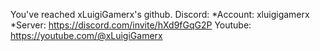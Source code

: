 You've reached xLuigiGamerx's github.
Discord:
*Account: xluigigamerx
*Server: https://discord.com/invite/hXd9fGqG2P
Youtube:
https://youtube.com/@xLuigiGamerx

